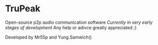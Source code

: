 # TruPeak
Open-source p2p audio communication software
*Currently in very early stages of development*
Any help or adivce greatly appreciated ;)

Developed by Mr55p and Yung.Samwich()
